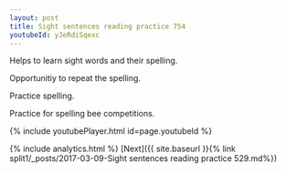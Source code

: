```yaml
---
layout: post
title: Sight sentences reading practice 754
youtubeId: yJeRdiSqexc
---
```

 
 
Helps to learn sight words and their spelling.

Opportunitiy to repeat the spelling. 

Practice spelling. 
 
Practice for spelling bee competitions. 
 
{% include youtubePlayer.html id=page.youtubeId %}
 
 
{% include analytics.html %} 
[Next]({{ site.baseurl }}{% link  split1/_posts/2017-03-09-Sight sentences reading practice 529.md%})
 
